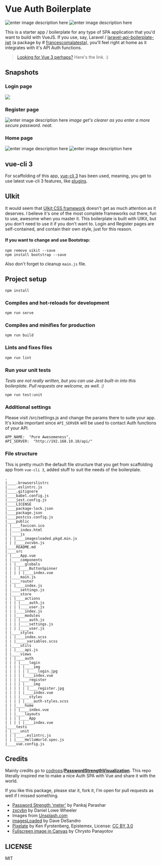 
# Vue Auth Boilerplate
![enter image description here](https://img.shields.io/github/issues/VPetar/vue-auth-boilerplate.svg) ![enter image description here](https://img.shields.io/github/license/VPetar/vue-auth-boilerplate.svg)

This is a starter app / boilerplate for any type of SPA application that you'd want to build with VueJS. If you use, say, Laravel / [laravel-api-boilerplate-jwt](https://github.com/francescomalatesta/laravel-api-boilerplate-jwt) (a package by # [francescomalatesta](https://github.com/francescomalatesta)), you'll feel right at home as it integrates with it's API Auth functions.

>[Looking for Vue 3 perhaps?](https://github.com/VPetar/vue-auth-boilerplate/tree/vue3) Here's the link. :)


## Snapshots
### Login page
![](https://i.imgur.com/DWpiAeP.jpg)
### Register page

![enter image description here](https://i.imgur.com/fixDwai.png)
*image get's clearer as you enter a more secure password. neat.*
### Home page
![enter image description here](https://i.imgur.com/sEkYlzz.png)
![enter image description here](https://i.imgur.com/bVmb31s.png)

## vue-cli 3
For scaffolding of this app, [vue-cli 3](https://cli.vuejs.org/guide/) has been used, meaning, you get to use latest vue-cli 3 features, like [plugins](https://cli.vuejs.org/guide/plugins-and-presets.html#plugins).

## UIkit
It would seem that [UIkit CSS framework](https://getuikit.com/) doesn't get as much attention as it deserves. I believe it's one of the most complete frameworks out there, fun to use, awesome when you master it. This boilerplate is built with UIKit, but you don't need to use it if you don't want to. Login and Register pages are self-contained, and contain their own style, just for this reason.

#### If you want to change and use Bootstrap:
```
npm remove uikit --save
npm install bootstrap --save
```
Also don't forget to cleanup `main.js` file.

## Project setup

```
npm install
```

  

### Compiles and hot-reloads for development

```
npm run serve
```

  

### Compiles and minifies for production

```
npm run build
```

  

### Lints and fixes files

```
npm run lint
```
### Run your unit tests
*Tests are not really written, but you can use Jest built-in into this boilerplate. Pull requests are welcome, as well. :)*
```
npm run test:unit
```
### Additional settings
Please visit /src/settings.js and change the params there to suite your app. It's kinda important since `API_SERVER` will be used to contact Auth functions of your API.
```
APP_NAME:  "Pure Awesomeness",
API_SERVER:  "http://192.168.10.10/api/"
```
### File structure
This is pretty much the default file structure that you get from scaffolding app from `vue-cli 3`, added stuff to suit the needs of the boilerplate.
```
.
|____.browserslistrc
|____.eslintrc.js
|____.gitignore
|____babel.config.js
|____jest.config.js
|____LICENSE
|____package-lock.json
|____package.json
|____postcss.config.js
|____public
| |____favicon.ico
| |____index.html
| |____js
| | |____imagesloaded.pkgd.min.js
| | |____zxcvbn.js
|____README.md
|____src
| |____App.vue
| |____components
| | |____globals
| | | |____ButtonSpinner
| | | | |____index.vue
| |____main.js
| |____router
| | |____index.js
| |____settings.js
| |____store
| | |____actions
| | | |____auth.js
| | | |____user.js
| | |____index.js
| | |____modules
| | | |____auth.js
| | | |____settings.js
| | | |____user.js
| |____styles
| | |____index.scss
| | |_____variables.scss
| |____utils
| | |____api.js
| |____views
| | |____auth
| | | |____login
| | | | |____img
| | | | | |____login.jpg
| | | | |____index.vue
| | | |____register
| | | | |____img
| | | | | |____register.jpg
| | | | |____index.vue
| | | |____styles
| | | | |____auth-styles.scss
| | |____home
| | | |____index.vue
| | |____layouts
| | | |____App
| | | | |____index.vue
|____tests
| |____unit
| | |____.eslintrc.js
| | |____HelloWorld.spec.js
|____vue.config.js

```

## Credits

Mainly credits go to  [codrops](https://github.com/codrops)/**[PasswordStrengthVisualization](https://github.com/codrops/PasswordStrengthVisualization)**. This repo literally inspired me to make a nice Auth SPA with Vue and share it with the world.

If you like this package, please star it, fork it, I'm open for pull requests as well if I missed something. 

-   [Password Strength 'meter'](https://css-tricks.com/password-strength-meter/)  by Pankaj Parashar
-   [zxcvbn](https://github.com/dropbox/zxcvbn)  by Daniel Lowe Wheeler
-   Images from  [Unsplash.com](https://unsplash.com/)
-   [imagesLoaded](http://imagesloaded.desandro.com/)  by Dave DeSandro
-   [Pixelate](http://jsfiddle.net/u6apxgfk/390/)  by Ken Fyrstenberg, Epistemex, License:  [CC BY 3.0](https://creativecommons.org/licenses/by/3.0/)
-   [Fullscreen image in Canvas](https://codepen.io/bassta/pen/OPVzyB)  by Chrysto Panayotov

## LICENSE
MIT
